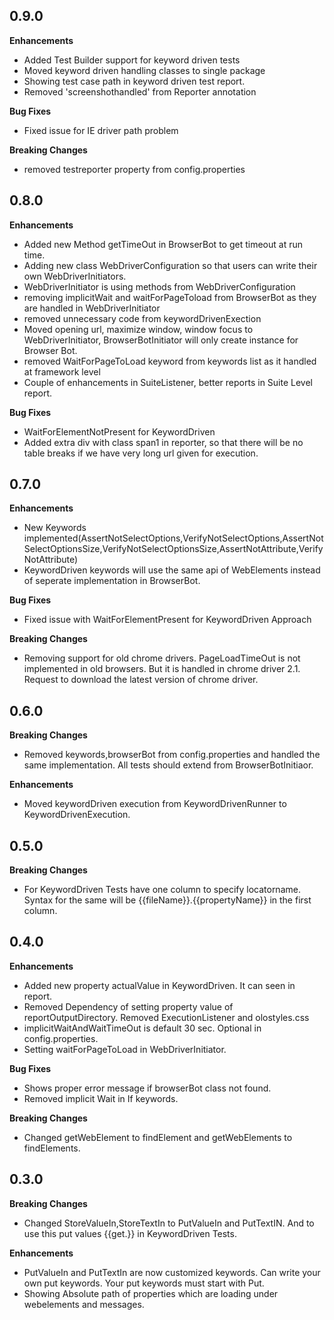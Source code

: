 0.9.0
------------

**Enhancements**

* Added Test Builder support for keyword driven tests
* Moved keyword driven handling classes to single package
* Showing test case path in keyword driven test report.
* Removed 'screenshothandled' from Reporter annotation

**Bug Fixes**

* Fixed issue for IE driver path problem

**Breaking Changes**

* removed testreporter property from config.properties

0.8.0
------------

**Enhancements**

* Added new Method getTimeOut in BrowserBot to get timeout at run time.
* Adding new class WebDriverConfiguration so that users can write their own WebDriverInitiators.
* WebDriverInitiator is using methods from WebDriverConfiguration
* removing implicitWait and waitForPageToload from BrowserBot as they are handled in WebDriverInitiator
* removed unnecessary code from keywordDrivenExection
* Moved opening url, maximize window, window focus to WebDriverInitiator, BrowserBotInitiator will only create instance for Browser Bot.
* removed WaitForPageToLoad keyword from keywords list as it handled at framework level
* Couple of enhancements in SuiteListener, better reports in Suite Level report.
 

**Bug Fixes**

* WaitForElementNotPresent for KeywordDriven
* Added extra div with class span1 in reporter, so that there will be no table breaks if we have very long url given for execution.



0.7.0
------------

**Enhancements**

* New Keywords implemented(AssertNotSelectOptions,VerifyNotSelectOptions,AssertNotSelectOptionsSize,VerifyNotSelectOptionsSize,AssertNotAttribute,VerifyNotAttribute)
* KeywordDriven keywords will use the same api of WebElements instead of seperate implementation in BrowserBot.

**Bug Fixes**

* Fixed issue with WaitForElementPresent for KeywordDriven Approach

**Breaking Changes**

* Removing support for old chrome drivers. PageLoadTimeOut is not implemented in old browsers. But it is handled in chrome driver 2.1. Request to download the latest version of chrome driver.

0.6.0
------------

**Breaking Changes**

* Removed keywords,browserBot from config.properties and handled the same implementation. All tests should extend from BrowserBotInitiaor.

**Enhancements**

* Moved keywordDriven execution from KeywordDrivenRunner to KeywordDrivenExecution.

0.5.0
------------

**Breaking Changes**

* For KeywordDriven Tests have one column to specify locatorname. Syntax for the same will be {{fileName}}.{{propertyName}} in the first column.


0.4.0
------------

**Enhancements**

* Added new property actualValue in KeywordDriven. It can seen in report.
* Removed Dependency of setting property value of reportOutputDirectory. Removed ExecutionListener and olostyles.css
* implicitWaitAndWaitTimeOut is default 30 sec. Optional in config.properties.
* Setting waitForPageToLoad in WebDriverInitiator.


**Bug Fixes**

* Shows proper error message if browserBot class not found.
* Removed implicit Wait in If keywords.


**Breaking Changes**

* Changed getWebElement to findElement and getWebElements to findElements.


0.3.0
------------

**Breaking Changes**

* Changed StoreValueIn,StoreTextIn to PutValueIn and PutTextIN. And to use this put values {{get.<putname>}} in KeywordDriven Tests.

**Enhancements**

* PutValueIn and PutTextIn are now customized keywords. Can write your own put keywords. Your put keywords must start with Put<syntax>.
* Showing Absolute path of properties which are loading under webelements and messages.
